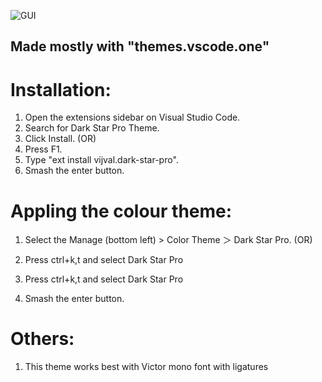 ![GUI](https://user-images.githubusercontent.com/84908320/149878747-296fa250-1d28-492c-b052-4552fb394ea4.jpg)

## Made mostly with "themes.vscode.one"

# Installation:
1. Open the extensions sidebar on Visual Studio Code.
2. Search for Dark Star Pro Theme.
3. Click Install.
                                    (OR)
1. Press F1.
2. Type "ext install vijval.dark-star-pro".
3. Smash the enter button.

# Appling the colour theme:
1. Select the Manage (bottom left) > Color Theme ＞ Dark Star Pro.
                                    (OR)
1. Press ctrl+k,t and select Dark Star Pro

1. Press ctrl+k,t and select Dark Star Pro
2. Smash the enter button.

# Others:
1. This theme works best with Victor mono font with ligatures